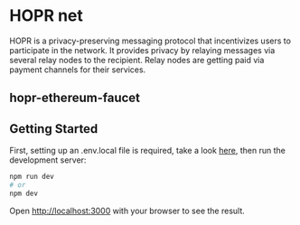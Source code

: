 # HOPR net

HOPR is a privacy-preserving messaging protocol that incentivizes users to participate in the network. It provides privacy by relaying messages via several relay nodes to the recipient. Relay nodes are getting paid via payment channels for their services.

## hopr-ethereum-faucet

## Getting Started

First, setting up an .env.local file is required, take a look [here](./.env.example.local), then run the development server:

```bash
npm run dev
# or
npm dev
```

Open [http://localhost:3000](http://localhost:3000) with your browser to see the result.
